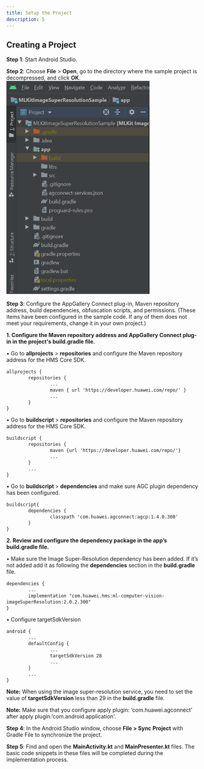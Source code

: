 ```yaml
---
title: Setup the Project
description: 5
---
```


<h2><strong>Creating a Project</strong></h2>
<p><strong>Step 1</strong>: Start Android Studio.</p>
<p><strong>Step 2</strong>: Choose <strong>File</strong> &gt; <strong>Open</strong>, go to the directory where the sample project is decompressed, and click <strong>OK</strong>.<br><img style="width: 376.00px" src="https://github.com/iebayirli/ImageSuperResolutionCodelab/blob/master/assets/folderStructure.png" onclick="imageclick(src)"></br></p>

<p><strong>Step 3</strong>: Configure the AppGallery Connect plug-in, Maven repository address, build dependencies, obfuscation scripts, and permissions. (These items have been configured in the sample code. If any of them does not meet your requirements, change it in your own project.)</p>
<p><strong>1. Configure the Maven repository address and AppGallery Connect plug-in in the project's build.gradle file.</strong></p>

<p>• Go to <strong>allprojects</strong> &gt; <strong>repositories</strong> and configure the Maven repository address for the HMS Core SDK.</p>
<pre><div id="copy-button1" class="copy-btn" title="Copy" onclick="copyCode(this.id)"></div><code>allprojects {
&#9;repositories {
&#9;&#9;...
&#9;&#9;maven { url 'https://developer.huawei.com/repo/' }
&#9;&#9;...
&#9;}
}</code>
</pre>

<p>• Go to <strong>buildscript </strong> &gt; <strong>repositories</strong> and configure the Maven repository address for the HMS Core SDK.</p>
<pre><div id="copy-button2" class="copy-btn" title="Copy" onclick="copyCode(this.id)"></div><code>buildscript {
&#9;repositories {
&#9;&#9;maven {url 'https://developer.huawei.com/repo/'}
&#9;&#9;...
&#9;}
&#9;...
} </code></pre>

<p>• Go to <strong>buildscript </strong> &gt; <strong>dependencies </strong> and make sure AGC plugin dependency has been configured.</p>
<pre><div id="copy-button3" class="copy-btn" title="Copy" onclick="copyCode(this.id)"></div><code>buildscript{
&#9;dependencies {
&#9;&#9;classpath 'com.huawei.agconnect:agcp:1.4.0.300'
&#9;}
}</code></pre>

<p><strong>2. Review and configure the dependency package in the app’s build.gradle file.</strong></p>

<p>•	Make sure the Image Super-Resolution dependency has been added. If it’s not added add it as following the <strong>dependencies</strong> section in the <strong>build.gradle</strong> file.</p>

<pre><div id="copy-button4" class="copy-btn" title="Copy" onclick="copyCode(this.id)"></div><code>dependencies {
&#9;...
&#9;implementation "com.huawei.hms:ml-computer-vision-imageSuperResolution:2.0.2.300"
}</code></pre>

<p>•	Configure targetSdkVersion</p>

<pre><div id="copy-button5" class="copy-btn" title="Copy" onclick="copyCode(this.id)"></div><code>android {
&#9;...
&#9;defaultConfig {
&#9;&#9;...
&#9;&#9;targetSdkVersion 28
&#9;&#9;...
&#9;}
&#9;...
}</code></pre>

<aside class="special">
  <p><strong>Note:</strong> When using the image super-resolution service, you need to set the value of <strong>targetSdkVersion</strong> less than 29 in the <strong>build.gradle</strong> file.</p>
</aside>

<aside class="special">
  <p><strong>Note:</strong> Make sure that you configure apply plugin: ‘com.huawei.agconnect' after apply plugin:‘com.android.application'.</p>
</aside>

<p><strong>Step 4</strong>: In the Android Studio window, choose <strong>File &gt; Sync Project</strong> with Gradle File to synchronize the project.</p>
<p><strong>Step 5</strong>: Find and open the <strong>MainActivity.kt</strong> and <strong>MainPresenter.kt</strong> files. The basic code snippets in these files will be completed during the implementation process.</p>
